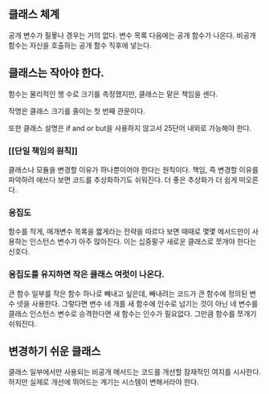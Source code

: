 ## 클래스 체계
공개 변수가 필욯나 경우는 거의 없다.
변수 목록 다음에는 공개 함수가 나온다. 
비공개 함수는 자신을 호출하는 공개 함수 직후에 넣는다.

## 클래스는 작아야 한다.
함수는 물리적인 행 수로 크기를 측정했지만, 클래스는 맡은 책임을 센다.

작명은 클래스 크기를 줄이는 첫 번째 관문이다.

또한 클래스 설명은 if and or but을 사용하지 않고서 25단어 내외로 가능해야 한다.

### [[단일 책임의 원칙]]
클래스나 모듈을 변경할 이유가 하나뿐이어야 한다는 원칙이다.
책임, 즉 변경할 이유를 파악하려 애쓰다 보면 코드를 추상화하기도 쉬워진다.
더 좋은 추상화가 더 쉽게 떠오른다.
### 응집도
함수를 작게, 매개변수 목록을 짧게라는 전략을 따르다 보면 때때로 몇몇 메서드만이 사용하는 인스턴스 변수가 아주 많아진다.
이는 십중팔구 새로운 클래스로 쪼개야 한다는 신호다.

### 응집도를 유지하면 작은 클래스 여럿이 나온다.
큰 함수 일부를 작은 함수 하나로 빼내고 싶은데, 빼내려는 코드가 큰 함수에 정의된 변수 넷을 사용한다.
그렇다면 변수 네 개를 새 함수에 인수로 넘기는 것이 아닌 네 변수를 클래스 인스턴스 변수로 승격한다면 새 함수는 인수가 필요없다. 
그만큼 함수를 쪼개기 쉬워진다.
## 변경하기 쉬운 클래스
클래스 일부에서만 사용되는 비공개 메서드는 코드를 개선할 잠재적인 여지를 시사한다.
하지만 실제로 개선에 뛰어드는 계기는 시스템이 변해서라야 한다.
